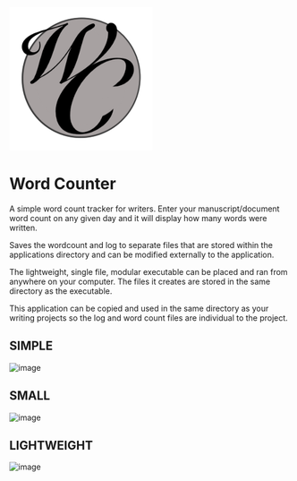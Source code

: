 <img width="256" height="256" alt="logo image" src="Word_Counter.png" />

# Word Counter

A simple word count tracker for writers. Enter your manuscript/document word count on any given day and it will display how many words were written.

Saves the wordcount and log to separate files that are stored within the applications directory and can be modified externally to the application.

The lightweight, single file, modular executable can be placed and ran from anywhere on your computer. The files it creates are stored in the same directory as the executable.

This application can be copied and used in the same directory as your writing projects so the log and word count files are individual to the project.

## SIMPLE

<img width="466" height="513" alt="image" src="https://github.com/user-attachments/assets/dcac896a-b272-4b42-8014-ca0ae2c20ebc" />

## SMALL

<img width="633" height="239" alt="image" src="https://github.com/user-attachments/assets/02273ede-62e2-4554-9a4b-265dc26de909" />

## LIGHTWEIGHT

<img width="1121" height="52" alt="image" src="https://github.com/user-attachments/assets/e86a5f20-b20a-4375-adaf-3ccdb086e38e" />
